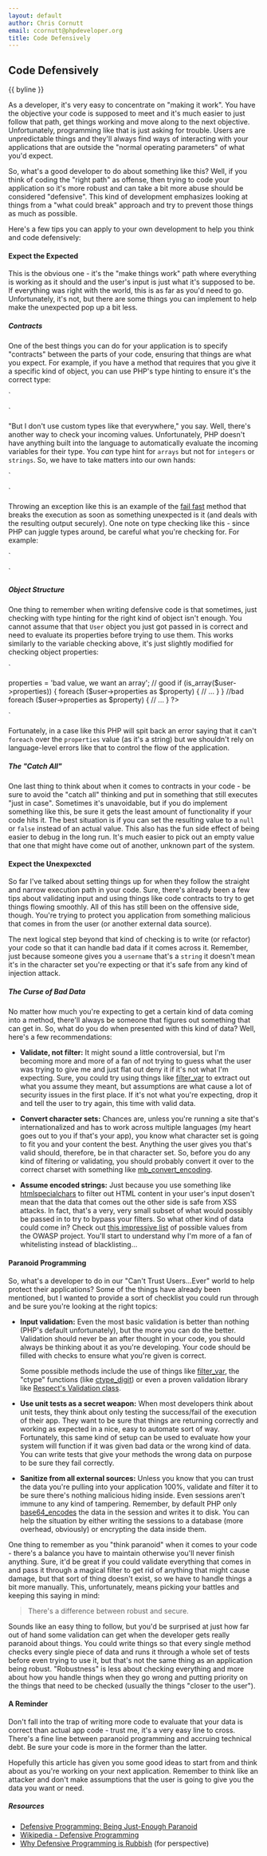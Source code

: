 ```yaml
---
layout: default
author: Chris Cornutt
email: ccornutt@phpdeveloper.org
title: Code Defensively
---
```


Code Defensively
--------------

{{ byline }}

As a developer, it's very easy to concentrate on "making it work". You have the objective 
your code is supposed to meet and it's much easier to just follow that path, get things 
working and move along to the next objective. Unfortunately, programming like that is just 
asking for trouble. Users are unpredictable things and they'll always find ways of interacting
with your applications that are outside the "normal operating parameters" of what you'd expect.

So, what's a good developer to do about something like this? Well, if you think of coding the
"right path" as offense, then trying to code your application so it's more robust and can 
take a bit more abuse should be considered "defensive". This kind of development emphasizes 
looking at things from a "what could break" approach and try to prevent those things as much
as possible.

Here's a few tips you can apply to your own development to help you think and code defensively:

#### Expect the Expected

This is the obvious one - it's the "make things work" path where everything is working as it
should and the user's input is just what it's supposed to be. If everything was right with 
the world, this is as far as you'd need to go. Unfortunately, it's not, but there are some things
you can implement to help make the unexpected pop up a bit less.

##### Contracts

One of the best things you can do for your application is to specify "contracts" between the 
parts of your code, ensuring that things are what you expect. For example, if you have a method
that requires that you give it a specific kind of object, you can use PHP's type hinting to ensure 
it's the correct type:

`
<?php
function myAwsomeFunction(\MyObject $obj)
{
    // your code here
}
?>
`

"But I don't use custom types like that everywhere," you say. Well, there's another way to 
check your incoming values. Unfortunately, PHP doesn't have anything built into the language 
to automatically evaluate the incoming variables for their type. You *can* type hint for 
`arrays` but not for `integers` or `strings`. So, we have to take matters into our own hands:

`
<?php
function myNextFunction(array $arr, $myString)
{
    if (!is_string($myString)) {
        throw new \Exception('Datatype "string" expected, given '.gettype($myString));
    }
}

myNextFunction(array('test'), 'test'); // pass
myNextFunction(array('test'), 1234); // fail
?>
`

Throwing an exception like this is an example of the [fail fast](/2012/10/22/Fail-Fast-Securely.html)
method that breaks the execution as soon as something unexpected is it (and deals with the resulting 
output securely). One note on type checking like this - since PHP can juggle types around, be careful what
you're checking for. For example:

`
<?php
$value = '1234';
print_r(is_int($value)); //false
print_r(is_numeric($value)); //true
?>
`

##### Object Structure

One thing to remember when writing defensive code is that sometimes, just checking with type
hinting for the right kind of object isn't enough. You cannot assume that that `User` object
you just got passed in is correct and need to evaluate its properties before trying to use
them. This works similarly to the variable checking above, it's just slightly modified for
checking object properties:

`
<?php
$user = new \stdClass();
$user->properties = 'bad value, we want an array';

// good
if (is_array($user->properties)) {
    foreach ($user->properties as $property) {
        // ...
    }
}

//bad
foreach ($user->properties as $property) {
    // ...
}
?>
`

Fortunately, in a case like this PHP will spit back an error saying that it can't `foreach`
over the `properties` value (as it's a string) but we shouldn't rely on language-level 
errors like that to control the flow of the application.

##### The "Catch All"

One last thing to think about when it comes to contracts in your code - be sure to avoid
the "catch all" thinking and put in something that still executes "just in case". Sometimes
it's unavoidable, but if you do implement something like this, be sure it gets the least
amount of functionality if your code hits it. The best situation is if you can set the 
resulting value to a `null` or `false` instead of an actual value. This also has the fun
side effect of being easier to debug in the long run. It's much easier to pick out an empty
value that one that might have come out of another, unknown part of the system.


#### Expect the Unexpexcted

So far I've talked about setting things up for when they follow the straight and narrow 
execution path in your code. Sure, there's already been a few tips about validating input
and using things like code contracts to try to get things flowing smoothly. All of this 
has still been on the offensive side, though. You're trying to protect you application
from something malicious that comes in from the user (or another external data source).

The next logical step beyond that kind of checking is to write (or refactor) your code
so that it can handle bad data if it comes across it. Remember, just because someone 
gives you a `username` that's a `string` it doesn't mean it's in the character set you're
expecting or that it's safe from any kind of injection attack.


##### The Curse of Bad Data

No matter how much you're expecting to get a certain kind of data coming into a method,
there'll always be someone that figures out something that can get in. So, what do you
do when presented with this kind of data? Well, here's a few recommendations:

- **Validate, not filter:** It might sound a little controversial, but I'm becoming more
  and more of a fan of not trying to guess what the user was trying to give me and just
  flat out deny it if it's not what I'm expecting. Sure, you could try using things like
  [filter_var](http://php.net/filter_var) to extract out what you assume they meant, but 
  assumptions are what cause a lot of security issues in the first place. If it's not what 
  you're expecting, drop it and tell the user to try again, this time with valid data.

- **Convert character sets:** Chances are, unless you're running a site that's internationalized
  and has to work across multiple languages (my heart goes out to you if that's your 
  app), you know what character set is going to fit you and your content the best. Anything 
  the user gives you that's valid should, therefore, be in that character set. So, before
  you do any kind of filtering or validating, you should probably convert it over to
  the correct charset with something like [mb_convert_encoding](http://php.net/mb_convert_encoding).

- **Assume encoded strings:** Just because you use something like [htmlspecialchars](http://php.net/htmlspcialchars)
  to filter out HTML content in your user's input dosen't mean that the data that comes out
  the other side is safe from XSS attacks. In fact, that's a very, very small subset 
  of what would possibly be passed in to try to bypass your filters. So what other kind
  of data could come in? Check out [this impressive list](https://www.owasp.org/index.php/XSS_Filter_Evasion_Cheat_Sheet)
  of possible values from the OWASP project. You'll start to understand why I'm more
  of a fan of whitelisting instead of blacklisting...

#### Paranoid Programming

So, what's a developer to do in our "Can't Trust Users...Ever" world to help protect their
applications? Some of the things have already been mentioned, but I wanted to provide a sort
of checklist you could run through and be sure you're looking at the right topics:

- **Input validation:** Even the most basic validation is better than nothing (PHP's default
  unfortunately), but the more you can do the better. Validation should never be an after
  thought in your code, you should always be thinking about it as you're developing. Your
  code should be filled with checks to ensure what you're given is correct.

  Some possible methods include the use of things like [filter_var](http://php.net/filter_var),
  the "ctype" functions (like [ctype_digit](http://php.net/ctype_digit)) or even a proven 
  validation library like [Respect's Validation class](https://github.com/Respect/Validation).

- **Use unit tests as a secret weapon:** When most developers think about unit tests, they
  think about only testing the success/fail of the execution of their app. They want to be
  sure that things are returning correctly and working as expected in a nice, easy to automate
  sort of way. Fortunately, this same kind of setup can be used to evaluate how your system
  will function if it was given bad data or the wrong kind of data. You can write tests that
  give your methods the wrong data on purpose to be sure they fail correctly.

- **Sanitize from all external sources:** Unless you know that you can trust the data you're
  pulling into your application 100%, validate and filter it to be sure there's nothing
  malicious hiding inside. Even sessions aren't immune to any kind of tampering. Remember,
  by default PHP only [base64_encodes](http://php.net/base64_encode) the data in the session
  and writes it to disk. You can help the situation by either writing the sessions to a 
  database (more overhead, obviously) or encrypting the data inside them.

One thing to remember as you "think paranoid" when it comes to your code - there's a balance
you have to maintain otherwise you'll never finish anything. Sure, it'd be great if you 
could validate everything that comes in and pass it through a magical filter to get rid 
of anything that might cause damage, but that sort of thing doesn't exist, so we have to
handle things a bit more manually. This, unfortunately, means picking your battles and keeping
this saying in mind:

> There's a difference between robust and secure.

Sounds like an easy thing to follow, but you'd be surprised at just how far out of hand 
some validation can get when the developer gets really paranoid about things. You could 
write things so that every single method checks every single piece of data and runs it 
through a whole set of tests before even trying to use it, but that's not the same thing
as an application being robust. "Robustness" is less about checking everything and more
about how you handle things when they go wrong and putting priority on the things that
need to be checked (usually the things "closer to the user").

#### A Reminder

Don't fall into the trap of writing more code to evaluate that your data is correct than 
actual app code - trust me, it's a very easy line to cross. There's a fine line between 
paranoid programming and accruing technical debt. Be sure your code is more in the former 
than the latter.

Hopefully this article has given you some good ideas to start from and think about as
you're working on your next application. Remember to think like an attacker and don't 
make assumptions that the user is going to give you the data you want or need.

##### Resources

- [Defensive Programming: Being Just-Enough Paranoid](http://swreflections.blogspot.com/2012/03/defensive-programming-being-just-enough.html)
- [Wikipedia - Defensive Programming](http://en.wikipedia.org/wiki/Defensive_programming)
- [Why Defensive Programming is Rubbish](http://danielroop.com/blog/2009/10/15/why-defensive-programming-is-rubbish/)
  (for perspective)

